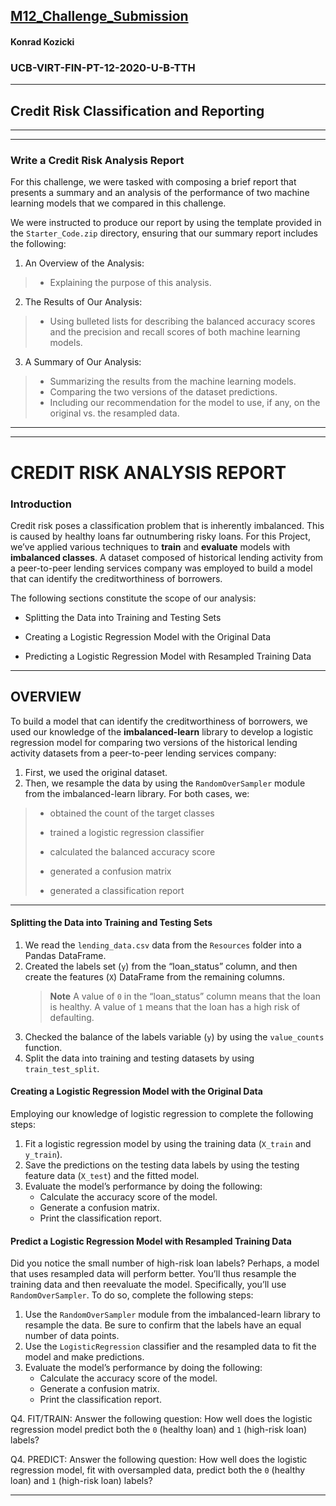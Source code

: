 ## [M12_Challenge_Submission](https://github.com/sfkonrad/M12_Challenge_Submission/blob/main/M12_Challenge_Submission/M12_Challenge_KonradK_credit_risk_resampling.ipynb)




#### Konrad Kozicki
### UCB-VIRT-FIN-PT-12-2020-U-B-TTH
---

## Credit Risk Classification and Reporting 


---
---

### Write a Credit Risk Analysis Report

For this challenge, we were tasked with composing a brief report that presents a summary and an analysis of the performance of two machine learning models that we compared in this challenge. 

We were instructed to produce our report by using the template provided in the `Starter_Code.zip` directory, ensuring that our summary report includes the following:

1. An Overview of the Analysis: 
> - Explaining the purpose of this analysis.
 
2. The Results of Our Analysis: 
> - Using bulleted lists for describing the balanced accuracy scores and the precision and recall scores of both machine learning models.

3. A Summary of Our Analysis: 
> - Summarizing the results from the machine learning models. 
> - Comparing the two versions of the dataset predictions. 
> - Including our recommendation for the model to use, if any, on the original vs. the resampled data. 

---
---
# CREDIT RISK ANALYSIS REPORT

### Introduction
Credit risk poses a classification problem that is inherently imbalanced. This is caused by healthy loans far outnumbering risky loans. For this Project, we’ve applied various techniques to **train** and **evaluate** models with **imbalanced classes**.  A dataset composed of historical lending activity from a peer-to-peer lending services company was employed to build a model that can identify the creditworthiness of borrowers.

The following sections constitute the scope of our analysis:

* Splitting the Data into Training and Testing Sets

* Creating a Logistic Regression Model with the Original Data

* Predicting a Logistic Regression Model with Resampled Training Data 



---

## OVERVIEW

To build a model that can identify the creditworthiness of borrowers, we used our knowledge of the **imbalanced-learn** library to develop a logistic regression model for comparing two versions of the historical lending activity datasets from a peer-to-peer lending services company:
1. First, we used the original dataset.
2. Then, we resample the data by using the `RandomOverSampler` module from the imbalanced-learn library.
For both cases, we: 
> - obtained the count of the target classes
>
> - trained a logistic regression classifier
>
> - calculated the balanced accuracy score
>
> - generated a confusion matrix
>
> - generated a classification report




















---

#### Splitting the Data into Training and Testing Sets
1. We read the `lending_data.csv` data from the `Resources` folder into a Pandas DataFrame.
2. Created the labels set (`y`)  from the “loan_status” column, and then create the features (`X`) DataFrame from the remaining columns.
    > **Note** A value of `0` in the “loan_status” column means that the loan is healthy. A value of `1` means that the loan has a high risk of defaulting.  
3. Checked the balance of the labels variable (`y`) by using the `value_counts` function.
4. Split the data into training and testing datasets by using `train_test_split`.

#### Creating a Logistic Regression Model with the Original Data
Employing our knowledge of logistic regression to complete the following steps:
1. Fit a logistic regression model by using the training data (`X_train` and `y_train`).
2. Save the predictions on the testing data labels by using the testing feature data (`X_test`) and the fitted model.
3. Evaluate the model’s performance by doing the following:
    * Calculate the accuracy score of the model.
    * Generate a confusion matrix.
    * Print the classification report.

#### Predict a Logistic Regression Model with Resampled Training Data
Did you notice the small number of high-risk loan labels? Perhaps, a model that uses resampled data will perform better. You’ll thus resample the training data and then reevaluate the model. Specifically, you’ll use `RandomOverSampler`.
To do so, complete the following steps:
1. Use the `RandomOverSampler` module from the imbalanced-learn library to resample the data. Be sure to confirm that the labels have an equal number of data points. 
2. Use the `LogisticRegression` classifier and the resampled data to fit the model and make predictions.
3. Evaluate the model’s performance by doing the following:
    * Calculate the accuracy score of the model.
    * Generate a confusion matrix.
    * Print the classification report.
    


Q4. FIT/TRAIN: Answer the following question: How well does the logistic regression model predict both the `0` (healthy loan) and `1` (high-risk loan) labels?

Q4. PREDICT: Answer the following question: How well does the logistic regression model, fit with oversampled data, predict both the `0` (healthy loan) and `1` (high-risk loan) labels?


---

